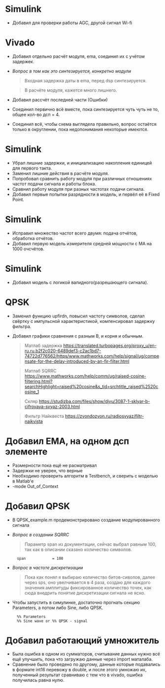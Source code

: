 # Simulink
+ Добавил для проверки работы AGC, другой сигнал Wi-fi

# Vivado
+ Добавил отдельно расчёт модуля, ema, соединил их с учётом задержек.
+ *Вопрос в том как это синтезируется, конкретно модули*

	> Входная задержка даты в ema, перед dsp синтезируется.

	> В расчёте модуля, кажется много лишнего.

+ Добавил рассчёт последней части (Ошибки)
+ Соединил первично всё вместе, пока синтезируется чуть чуть не то, общее кол-во дсп = 4.
+ Соединил всё, чтобы схема выглядела правильно, вопрос остаётся только в округлении, пока недопонимания некоторые имеются.

# Simulink
+ Убрал лишние задержки, и инициализацию накопления единицей для первого такта.
+ Заменил лишние действия в расчёте модуля.
+ Попробовал сравнить работу модуля при различных отношениях частот подачи сигнала и работы блока.
+ Сравнил работу модуля при разных частотах подачи сигнала.
+ Добавил первые попытки разрядности в модель, и первёл её в Fixed Point.

# Simulink
+ Исправил множество частот всего двумя: подача отчётов, обработка отчётов.
+ Добавил первую модель измерителя средней мощности с МА на 1000 очсчётов. 

# Simulink
+ Добавил модель с логикой валидного(разрешающего сигнала).

# __QPSK__
+ Заменил функцию upfirdn, повысил частоту символов, сделал свёртку с импульсной характеристикой, компенсировал задержку фильтра.
+ Добавил графики сравнения с разным B, и корня и обычным.
	> Матлаб задержка <https://translated.turbopages.org/proxy_u/en-ru.ru.b2f2c020-6489def3-c2ac1bd7-74722d776562/https/www.mathworks.com/help/signal/ug/compensate-for-the-delay-introduced-by-an-fir-filter.html>

	> Матлаб SQRRC <https://www.mathworks.com/help/comm/ug/raised-cosine-filtering.html?searchHighlight=raised%20cosine&s_tid=srchtitle_raised%2520cosine_1>

	> Скляр <https://studizba.com/files/show/djvu/3087-1-sklyar-b-cifrovaya-svyaz-2003.html>

	> Фильтр Найквеста <https://zvondozvon.ru/radiosvyaz/filtr-najkvista> 

# __Добавил EMA, на одном дсп элементе__
+ Размерности пока ещё не расматривал
+ Задержки не уверен, что верные
+ Необходимо проверить алгоритм в Testbench, и сверить с моделью в Matlab'e 
+ -mode Out_of_Context

# __Добавил QPSK__

+ В QPSK_example.m продемонстрировано создание модулированного сигнала
+ *Вопрос в создании SQRRC*
	> Параметр span из документации, сейчас выбрал равным 100, так как в описании сказано количество символов.
	
		span            = 100

+ *Вопрос в частоте дискретизации*
	> Пока как понял я выбираю количество битов-сиволов, далее через sps, оно увелчивается в 4 раза, создаю для каждого значения амплитуды фиксированное количество точек, как сюда внедрить понятие дискретизации сигнала не ясно.
+ Чтобы запустить в симулинке, достаточно прогнать секцию Parameters, а потом либо Sine, либо QPSK.

		%% Parameters
		%% Sine wave or %% QPSK - signal
# __Добавил работающий умножитель__
+ Была ошибка в одном из сумматоров, считывание данных нужно всё ещё улучшить, пока что загружаю данные через import маталаба.
+ Сравнение было проведено по другому, данные которые подавались в формате int16 перевожу в double, и после этого умножаю их, полученный результат сравниваю с тем что в vivado, ошибка получилась равна нулю.

